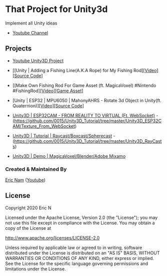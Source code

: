 # That Project for Unity3d

Implement all Unity ideas

* [Youtube Channel](https://youtube.com/c/ThatProject) 

## Projects

* [Youtube Unity3D Project](https://www.youtube.com/playlist?list=PLnq7JUnBumAzcQciRTvPZ3Mw_v7j8noOw) 

* [[Unity | Adding a Fishing Line(A.K.A Rope) for My Fishing Rod][[Video]](https://youtu.be/5kluFP8c1bk)[[Source Code]](https://github.com/0015/Unity3D_Tutorial/tree/master/Unity3D_ESP32/FishingRod_Unity)

* [[Make Own Fishing Rod For Game Asset (ft. MagicaVoxel) #Nintendo #FishingRod][[Video]](https://youtu.be/Av-jUM9hQ5Q)[[Game Asset]](https://github.com/0015/Unity3D_Tutorial/tree/master/Unity3D_ESP32/FishingRod_MagicaVoxel)

* [Unity | ESP32 | MPU6050 | MahonyAHRS - Rotate 3d Object in Unity(ft. Quaternion)][[Video]](https://youtu.be/zN89M_MjVKo)[[Source Code]](https://github.com/0015/Unity3D_Tutorial/tree/master/Unity3D_ESP32/BLE_MPU6050_Rotate_3D_Object)

* [Unity3D | ESP32CAM - FROM REALITY TO VIRTUAL (Ft. WebSocket)](https://youtu.be/4heFVoyf7GA) - (https://github.com/0015/Unity3D_Tutorial/tree/master/Unity3D_ESP32CAM/Texture_From_WebSocket)

* [Unity3D | Tutorial | Raycast/Boxcast/Spherecast](https://youtu.be/CoTK39SZft8) - (https://github.com/0015/Unity3D_Tutorial/tree/master/Unity3D_RayCasts)

* [Unity3D | Demo | MagicaVoxel/Blender/Adobe Mixamo](https://youtu.be/UpIV_7Y1ydY)

### Created & Maintained By

[Eric Nam](https://github.com/0015)
([Youtube](https://youtube.com/c/ThatProject))

## License

Copyright 2020 Eric N

Licensed under the Apache License, Version 2.0 (the "License");
you may not use this file except in compliance with the License.
You may obtain a copy of the License at

http://www.apache.org/licenses/LICENSE-2.0

Unless required by applicable law or agreed to in writing, software
distributed under the License is distributed on an "AS IS" BASIS,
WITHOUT WARRANTIES OR CONDITIONS OF ANY KIND, either express or implied.
See the License for the specific language governing permissions and
limitations under the License.

